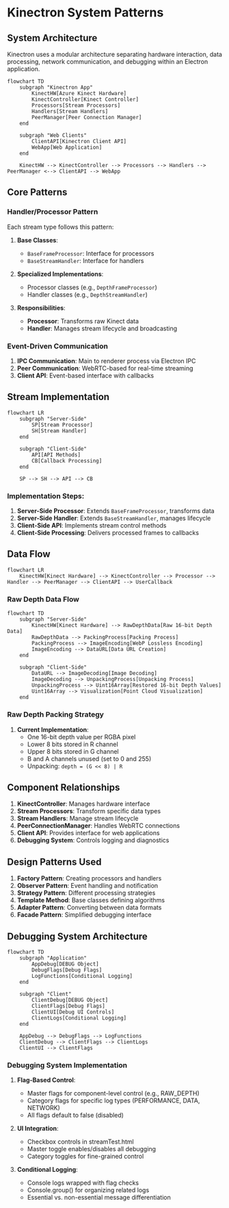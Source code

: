 # Kinectron System Patterns

## System Architecture

Kinectron uses a modular architecture separating hardware interaction, data processing, network communication, and debugging within an Electron application.

```mermaid
flowchart TD
    subgraph "Kinectron App"
        KinectHW[Azure Kinect Hardware]
        KinectController[Kinect Controller]
        Processors[Stream Processors]
        Handlers[Stream Handlers]
        PeerManager[Peer Connection Manager]
    end

    subgraph "Web Clients"
        ClientAPI[Kinectron Client API]
        WebApp[Web Application]
    end

    KinectHW --> KinectController --> Processors --> Handlers --> PeerManager <--> ClientAPI --> WebApp
```

## Core Patterns

### Handler/Processor Pattern

Each stream type follows this pattern:

1. **Base Classes**:

   - `BaseFrameProcessor`: Interface for processors
   - `BaseStreamHandler`: Interface for handlers

2. **Specialized Implementations**:

   - Processor classes (e.g., `DepthFrameProcessor`)
   - Handler classes (e.g., `DepthStreamHandler`)

3. **Responsibilities**:
   - **Processor**: Transforms raw Kinect data
   - **Handler**: Manages stream lifecycle and broadcasting

### Event-Driven Communication

1. **IPC Communication**: Main to renderer process via Electron IPC
2. **Peer Communication**: WebRTC-based for real-time streaming
3. **Client API**: Event-based interface with callbacks

## Stream Implementation

```mermaid
flowchart LR
    subgraph "Server-Side"
        SP[Stream Processor]
        SH[Stream Handler]
    end

    subgraph "Client-Side"
        API[API Methods]
        CB[Callback Processing]
    end

    SP --> SH --> API --> CB
```

### Implementation Steps:

1. **Server-Side Processor**: Extends `BaseFrameProcessor`, transforms data
2. **Server-Side Handler**: Extends `BaseStreamHandler`, manages lifecycle
3. **Client-Side API**: Implements stream control methods
4. **Client-Side Processing**: Delivers processed frames to callbacks

## Data Flow

```mermaid
flowchart LR
    KinectHW[Kinect Hardware] --> KinectController --> Processor --> Handler --> PeerManager --> ClientAPI --> UserCallback
```

### Raw Depth Data Flow

```mermaid
flowchart TD
    subgraph "Server-Side"
        KinectHW[Kinect Hardware] --> RawDepthData[Raw 16-bit Depth Data]
        RawDepthData --> PackingProcess[Packing Process]
        PackingProcess --> ImageEncoding[WebP Lossless Encoding]
        ImageEncoding --> DataURL[Data URL Creation]
    end

    subgraph "Client-Side"
        DataURL --> ImageDecoding[Image Decoding]
        ImageDecoding --> UnpackingProcess[Unpacking Process]
        UnpackingProcess --> Uint16Array[Restored 16-bit Depth Values]
        Uint16Array --> Visualization[Point Cloud Visualization]
    end
```

### Raw Depth Packing Strategy

1. **Current Implementation**:
   - One 16-bit depth value per RGBA pixel
   - Lower 8 bits stored in R channel
   - Upper 8 bits stored in G channel
   - B and A channels unused (set to 0 and 255)
   - Unpacking: `depth = (G << 8) | R`

## Component Relationships

1. **KinectController**: Manages hardware interface
2. **Stream Processors**: Transform specific data types
3. **Stream Handlers**: Manage stream lifecycle
4. **PeerConnectionManager**: Handles WebRTC connections
5. **Client API**: Provides interface for web applications
6. **Debugging System**: Controls logging and diagnostics

## Design Patterns Used

1. **Factory Pattern**: Creating processors and handlers
2. **Observer Pattern**: Event handling and notification
3. **Strategy Pattern**: Different processing strategies
4. **Template Method**: Base classes defining algorithms
5. **Adapter Pattern**: Converting between data formats
6. **Facade Pattern**: Simplified debugging interface

## Debugging System Architecture

```mermaid
flowchart TD
    subgraph "Application"
        AppDebug[DEBUG Object]
        DebugFlags[Debug Flags]
        LogFunctions[Conditional Logging]
    end

    subgraph "Client"
        ClientDebug[DEBUG Object]
        ClientFlags[Debug Flags]
        ClientUI[Debug UI Controls]
        ClientLogs[Conditional Logging]
    end

    AppDebug --> DebugFlags --> LogFunctions
    ClientDebug --> ClientFlags --> ClientLogs
    ClientUI --> ClientFlags
```

### Debugging System Implementation

1. **Flag-Based Control**:

   - Master flags for component-level control (e.g., RAW_DEPTH)
   - Category flags for specific log types (PERFORMANCE, DATA, NETWORK)
   - All flags default to false (disabled)

2. **UI Integration**:

   - Checkbox controls in streamTest.html
   - Master toggle enables/disables all debugging
   - Category toggles for fine-grained control

3. **Conditional Logging**:
   - Console logs wrapped with flag checks
   - Console.group() for organizing related logs
   - Essential vs. non-essential message differentiation
